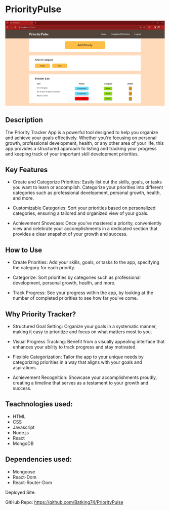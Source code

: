 # PriorityPulse

![Image of PriorityPluse MERN Stack Project](./Assets/PriorityPulse%20-%202_23_2024.webp)

## Description
The Priority Tracker App is a powerful tool designed to help you organize and achieve your goals effectively. Whether you're focusing on personal growth, professional development, health, or any other area of your life, this app provides a structured approach to listing and tracking your progress and keeping track of your important skill development priorities.



## Key Features
- Create and Categorize Priorities:
Easily list out the skills, goals, or tasks you want to learn or accomplish. Categorize your priorities into different categories such as professional development, personal growth, health, and more.


- Customizable Categories:
Sort your priorities based on personalized categories, ensuring a tailored and organized view of your goals.


- Achievement Showcase:
Once you've mastered a priority, conveniently view and celebrate your accomplishments in a dedicated section that provides a clear snapshot of your growth and success.


## How to Use
- Create Priorities:
Add your skills, goals, or tasks to the app, specifying the category for each priority.

- Categorize:
Sort priorities by categories such as professional development, personal growth, health, and more.

- Track Progress:
See your progress within the app, by looking at the number of completed priorities to see how far you've come.



## Why Priority Tracker?
- Structured Goal Setting:
Organize your goals in a systematic manner, making it easy to prioritize and focus on what matters most to you.

- Visual Progress Tracking:
Benefit from a visually appealing interface that enhances your ability to track progress and stay motivated.

- Flexible Categorization:
Tailor the app to your unique needs by categorizing priorities in a way that aligns with your goals and aspirations.

- Achievement Recognition:
Showcase your accomplishments proudly, creating a timeline that serves as a testament to your growth and success.


## Teachnologies used:
- HTML
- CSS
- Javascript
- Node.js
- React
- MongoDB


## Dependencies used:
- Mongoose
- React-Dom
- React-Router-Dom

Deployed Site: 

GitHub Repo: https://github.com/Batking74/PriorityPulse